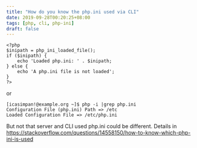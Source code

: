 ```yaml
---
title: "How do you know the php.ini used via CLI"
date: 2019-09-28T00:20:25+08:00
tags: [php, cli, php-ini]
draft: false
---
```


```
<?php
$inipath = php_ini_loaded_file();
if ($inipath) {
    echo 'Loaded php.ini: ' . $inipath;
} else {
    echo 'A php.ini file is not loaded';
}
?>
```
or
```
[icasimpan!@example.org ~]$ php -i |grep php.ini
Configuration File (php.ini) Path => /etc
Loaded Configuration File => /etc/php.ini 
```
But not that server and CLI used php.ini could be different. Details in https://stackoverflow.com/questions/14558150/how-to-know-which-php-ini-is-used
